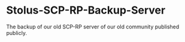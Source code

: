 # Stolus-SCP-RP-Backup-Server
The backup of our old SCP-RP server of our old community published publicly.

